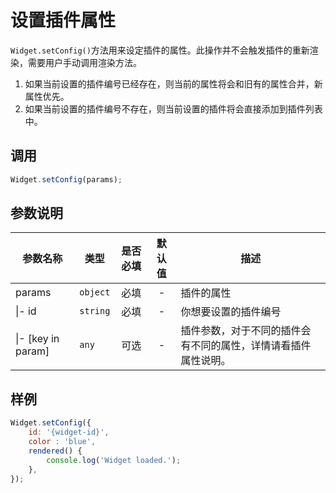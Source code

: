 # 设置插件属性

`Widget.setConfig()`方法用来设定插件的属性。此操作并不会触发插件的重新渲染，需要用户手动调用渲染方法。
1. 如果当前设置的插件编号已经存在，则当前的属性将会和旧有的属性合并，新属性优先。
2. 如果当前设置的插件编号不存在，则当前设置的插件将会直接添加到插件列表中。

## 调用
```JavaScript
Widget.setConfig(params);
```

## 参数说明
|参数名称|类型|是否必填|默认值|描述|
|--|--|:--:|:--:|--|
|params|`object`|必填|-|插件的属性|
|\|- id|`string`|必填|-|你想要设置的插件编号|
|\|- [key in param]|`any`|可选|-|插件参数，对于不同的插件会有不同的属性，详情请看插件属性说明。|

## 样例
```JavaScript
Widget.setConfig({
    id: '{widget-id}',
    color : 'blue',
    rendered() {
        console.log('Widget loaded.');
    },
});
```
